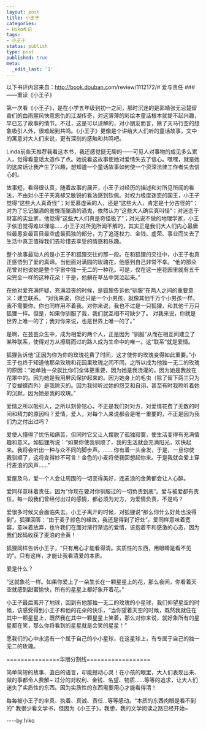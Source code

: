 ```yaml
---
layout: post
title: 小王子
categories:
- Hiko札记
tags:
- 小王子
status: publish
type: post
published: true
meta:
  _edit_last: '1'
---
```

以下书评内容来自：<a href="http://book.douban.com/review/1112172/#" rel="nofollow">http://book.douban.c<wbr>om/review/1112172/#</wbr></a>
爱与责任
###——重读《小王子》

第一次看《小王子》，是在小学五年级到初一之间，那时沉迷的是郭靖张无忌楚留香们的血雨腥风快意恩仇的江湖传奇，对这薄薄的彩绘本童话根本就提不起兴趣，早已忘了故事的情节。不过，这是可以谅解的，对小朋友而言，除了天马行空的想象吸引人外，很难起到共鸣。《小王子》更像是个讲给大人们听的童话故事，文中的寓意对大人们来说，更有深刻的感触和共鸣吧。

Linda前些天推荐我看这本书，我还感觉挺无聊的——可见人对事物的成见多么累人，觉得看童话太造作了点。她说看这故事使她对爱情失去了信心。嘿嘿，就是她的这席话让我产生了兴趣，想知道一个童话故事如何使一个资深法律工作者失去信心的。

故事短，看得很认真，随着故事的展开，小王子对经历的描述和对所见所闻的看法，不由对小王子天真却又敏锐的看法感到钦佩。对权力极度迷恋的国王，小王子觉得“这些大人真奇怪”；对爱慕虚荣的人，还是“这些大人，肯定是十分古怪的”；对为了忘记酗酒的羞愧而酗酒的酒鬼，依然认为“这些大人确实真叫怪”；对迷恋于财富的实业家，他觉得“这些大人们真是奇怪极了”；对光说不做的地理学家，小王子依旧觉得难以理喻……小王子对所见所闻不解的，其实正是我们大人们内心最庸俗最愚妄最盲目最空虚最孤独的部分，为了追逐权力、金钱、虚荣、事业而失去了生活中真正值得我们去珍惜去享受的情感和乐趣。

整个故事最动人的是小王子和狐狸交往的那一段。在和狐狸的交往中，小王子也真正感悟到了爱的真谛。当他面对满园的玫瑰花，他感到自己非常不幸。“他的那朵花曾对他说她是整个宇宙中独一无二的一种花。可是，仅在这一座花园里就有五千朵完全一样的这种花朵！于是，他躺在草丛中哭泣起来。”

在他对爱充满怀疑，充满沮丧的时候，是狐狸告诉他“驯服”在两人之间的重要意义：建立联系。 “对我来说，你还只是一个小男孩，就像其他千万个小男孩一样。我不需要你。你也同样用不着我。对你来说，我也不过是一只狐狸，和其他千万只狐狸一样。但是，如果你驯服了我，我们就互相不可缺少了。 对我来说，你就是世界上唯一的了；我对你来说，也是世界上唯一的了。”

是啊，在芸芸众生中，成为相爱的两个人，正是因为 “驯服”从而在相互间建立了某种联系，使得对方从擦肩而过的路人成为生命中的唯一。这“联系”就是爱情。

狐狸告诉他“正因为你为你的玫瑰花费了时间，这才使你的玫瑰变得如此重要。”小王子也终于知道他那朵玫瑰和花园里玫瑰之间不同，之所以成为他独一无二的玫瑰的原因：“她单独一朵就比你们全体更重要，因为她是我浇灌的。因为她是我放在花罩中的。因为她是我用屏风保护起来的。因为她身上的毛虫（除了留下两三只为了变蝴蝶而外）是我除灭的。因为我倾听过她的怨艾和自诩，甚至有时我聆听着她的沉默。因为她是我的玫瑰。”

爱情之所以吸引人，之所以刻骨铭心，不正是我们对对方，对爱情花费了无数的时间和精力的原因吗？爱情，爱人，对每个人来说都会是唯一重要的，不正是因为我们为之付出过吗？


爱使人懂得了忧伤和痛苦，但同时它又让人摆脱了孤独寂寞，使生活变得有充满情趣和意义。如狐狸所说：“如果你使我驯顺了，我的生活就会充满阳光，欢快起来。我将会听出一种与众不同的脚步声。…….你有着一头金发，于是，一旦你使我驯顺了，这将变得妙不可言！金色的小麦将使我回想起你来。于是我就会爱上穿行麦浪的风声……”

爱屋及乌，爱一个人会让周围的一切变得美好，连麦浪的金黄都会让人心醉。

爱同样意味着责任。因为“你现在要对你驯服过的一切负责到底”。爱与被爱都有责任，每一段我们曾经付出过的感情，都必须为对方，为爱情负责，不是吗？

爱很多时候又会面临失去。小王子离开的时候，对狐狸说“那么你什么好处也没得到”。狐狸回答：“由于麦子颜色的缘故，我还是得到了好处”。爱同样意味着宽容，意味着放弃，也许我们在面对渐行渐远的爱情，该抱着平和感激的心态，因为我们起码收获了麦浪的金黄！

狐狸同样告诉小王子，“只有用心才能看得清。实质性的东西，用眼睛是看不见的”。只有这样，才能让我看清爱的本质。

爱是什么？

“这就象花一样。如果你爱上了一朵生长在一颗星星上的花，那么夜间，你看着天空就感到甜蜜愉快，所有的星星上都好象开着花。”

小王子最后离开了地球，回到有他那独一无二的玫瑰的小星球，我们仰望星空的时候，该感受得到小王子和他的花朵的快乐，“当你望着天空的时候，既然我就住在其中一颗星星上，既然我在其中一颗星星上笑着，那么对你来说，就好象所有的星星都在笑，那么你将看到的星星就是会笑的星星！”

愿我们的心中永远有一个属于自己的小小星球，在这星球上，有专属于自己的独一无二的玫瑰。



===============华丽分割线==================


简单简短的故事、直白的语言，却能撼动心灵！在小孩的眼里，大人们表现出来、做的事都令人费解~ 过分的对权利、金钱、名望、物质……等等的追求，让大人们迷失了实质性的东西。因为实质性的东西需要用心才能看得清！

每每被小王子的率真、执着、真诚、责任…等等感动。“本质的东西肉眼是看不到的” 我很少看文学书，但因为《小王子》，我想，我的文学阅读之路已经开始~

----by hiko
